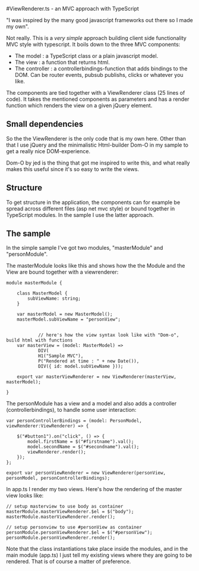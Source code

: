 #ViewRenderer.ts - an MVC approach with TypeScript

"I was inspired by the many good javascript frameworks out there so I made my own".

Not really. This is a _very simple_ approach building client side functionality MVC style with typescript. It boils down to the three MVC components:

* The model : a TypeScript class or a plain javascript model.
* The view : a function that returns html.
* The controller : a controllerbindings-function that adds bindings to the DOM. Can be router events, pubsub publishs, clicks or whatever you like.

The components are tied together with a ViewRenderer class (25 lines of code). It takes the mentioned components as parameters and has a render function which renders the view on a given jQuery element.

## Small dependencies
So the the ViewRenderer is the only code that is my own here. Other than that I use jQuery and the minimalistic Html-builder Dom-O in my sample to get a really nice DOM-experience. 

Dom-O by jed is the thing that got me inspired to write this, and what really makes this useful since it's so easy to write the views.

## Structure
To get structure in the application, the components can for example be spread across different files (asp net mvc style) or bound together in TypeScript modules. In the sample I use the latter approach.

## The sample
In the simple sample I've got two modules, "masterModule" and "personModule".

The masterModule looks like this and shows how the the Module and the View are bound together with a viewrenderer:

	module masterModule {

		class MasterModel {
			subViewName: string;
		}

		var masterModel = new MasterModel();
		masterModel.subViewName = "personView";


                // here's how the view syntax look like with "Dom-o", build html with functions
		var masterView = (model: MasterModel) =>
				DIV(
				H1("Sample MVC"),
				P("Rendered at time : " + new Date()),
				DIV({ id: model.subViewName }));

		export var masterViewRenderer = new ViewRenderer(masterView, masterModel);

	}

The personModule has a view and a model and also adds a controller (controllerbindings), to handle some user interaction:

    var personControllerBindings = (model: PersonModel, viewRenderer:ViewRenderer) => {

        $("#button1").on("click", () => {
            model.firstName = $("#firstname").val();
            model.secondName = $("#secondname").val();
            viewRenderer.render();
        });
    };

    export var personViewRenderer = new ViewRenderer(personView, personModel, personControllerBindings);


In app.ts I render my two views. Here's how the rendering of the master view looks like:

    // setup masterview to use body as container
    masterModule.masterViewRenderer.$el = $("body");
    masterModule.masterViewRenderer.render();

    // setup personview to use #personView as container
    personModule.personViewRenderer.$el = $("#personView");
    personModule.personViewRenderer.render();

Note that the class instantiations take place inside the modules, and in the main module (app.ts) I just tell my existing views where they are going to be rendered. That is of course a matter of preference.